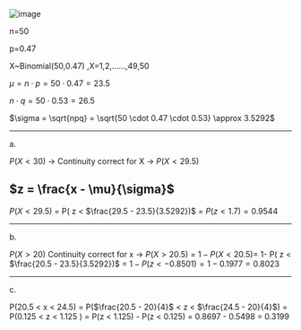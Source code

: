![image](https://github.com/user-attachments/assets/232b82bc-6b94-4c09-95c7-a75a34e922eb)

n=50

p=0.47

X~Binomial(50,0.47) ,X=1,2,......,49,50

$\mu = n \cdot p = 50 \cdot 0.47 = 23.5$

$n \cdot q = 50 \cdot 0.53 = 26.5$

$\sigma = \sqrt{npq} = \sqrt{50 \cdot 0.47 \cdot 0.53} \approx 3.5292$

- - -
a.

$P(X < 30)$ → Continuity correct for X → $P(X < 29.5)$

## $z = \frac{x - \mu}{\sigma}$

$P(X < 29.5)$ = P( z < $\frac{29.5 - 23.5}{3.5292})$ = $P ( z < 1.7 ) = 0.9544$
- - - 
b.

$P(X > 20)$ Continuity correct for x → $P(X > 20.5)$ = $1 - P(X < 20.5)$= 1- P( z < $\frac{20.5 - 23.5}{3.5292})$ = $1 - P ( z < -0.8501 ) = 1 - 0.1977 = 0.8023$

- - - 
c.





P(20.5 < x < 24.5) = P($\frac{20.5 - 20}{4}$ < z < $\frac{24.5 - 20}{4}$) = P(0.125 < z < 1.125 ) = P(z < 1.125) - P(z < 0.125) = 0.8697 - 0.5498 = 0.3199
